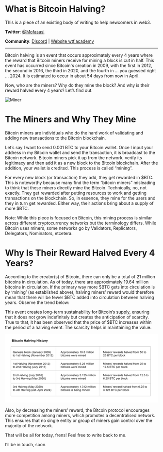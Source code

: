 # What is Bitcoin Halving?

This is a piece of an existing body of writing to help newcomers in web3. 

**Twitter**: [@Mofasasi](https://twitter.com/mofasasi)

**Community**: [Discord](https://discord.gg/NszjsvgqkX) | [Website wtf.academy](https://wtf.academy)  

-----

Bitcoin halving is an event that occurs approximately every 4 years where the reward that Bitcoin miners receive for mining a block is cut in half. This event has occurred since Bitcoin's creation in 2009, with the first in 2012, the second in 2016, the third in 2020, and the fourth in … you guessed right … 2024. It is estimated to occur in about 54 days from now in April. 

Now, who are the miners? Why do they mine the block? And why is their reward halved every 4 years? Let’s find out.

![Miner](./img/10-1.jpg)

# The Miners and Why They Mine

Bitcoin miners are individuals who do the hard work of validating and adding new transactions to the Bitcoin blockchain.

Let’s say I want to send 0.001 BTC to your Bitcoin wallet. Once I input your address in my Bitcoin wallet and send the transaction, it is broadcast to the Bitcoin network. Bitcoin miners pick it up from the network, verify its legitimacy and then add it as a new block to the Bitcoin blockchain. After the addition, your wallet is credited. This process is called “mining”.

For every new block (or transaction) they add, they get rewarded in $BTC. This is noteworthy because many find the term “bitcoin miners” misleading to think that these miners directly mine the Bitcoin. Technically, no, not exactly. They get rewarded after putting resources to work and getting transactions on the blockchain. So, in essence, they mine for the users and they in turn get rewarded. Either way, their actions bring about a supply of more $BTC.

Note: While this piece is focused on Bitcoin, this mining process is similar across different cryptocurrency networks but the terminology differs. While Bitcoin uses miners, some networks go by Validators, Replicators, Delegators, Nominators, etcetera.

# Why Is Their Reward Halved Every 4 Years?

According to the creator(s) of Bitcoin, there can only be a total of 21 million bitcoins in circulation. As of today, there are approximately 19.64 million bitcoins in circulation. If the primary way more $BTC gets into circulation is by ‘mining’ (as established above), halving miners’ reward would therefore mean that there will be fewer $BTC added into circulation between halving years. Observe the trend below: 

This event creates long-term sustainability for Bitcoin’s supply, ensuring that it does not grow indefinitely but creates the anticipation of scarcity. True to that, it has been observed that the price of $BTC increases within the period of a halving event. The scarcity helps in maintaining the value.

![Bitcoin Halving History](./img/10-2.png)

Also, by decreasing the miners’ reward, the Bitcoin protocol encourages more competition among miners, which promotes a decentralised network. This ensures that no single entity or group of miners gain control over the majority of the network. 

That will be all for today, frens! Feel free to write back to me.

I’ll be in touch, soon.

